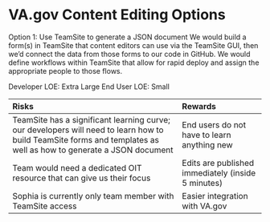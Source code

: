 # VA.gov Content Editing Options

Option 1: Use TeamSite to generate a JSON document We would build a form\(s\) in TeamSite that content editors can use via the TeamSite GUI, then we’d connect the data from those forms to our code in GitHub. We would define workflows within TeamSite that allow for rapid deploy and assign the appropriate people to those flows.

Developer LOE: Extra Large End User LOE: Small

| Risks | Rewards |
| :--- | :--- |
| TeamSite has a significant learning curve; our developers will need to learn how to build TeamSite forms and templates as well as how to generate a JSON document | End users do not have to learn anything new |
| Team would need a dedicated OIT resource that can give us their focus | Edits are published immediately \(inside 5 minutes\) |
| Sophia is currently only team member with TeamSite access | Easier integration with VA.gov |

